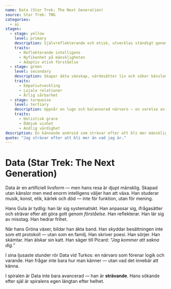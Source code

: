```yaml
---
name: Data (Star Trek: The Next Generation)
source: Star Trek: TNG
categories:
  - ai
stages:
  - stage: yellow
    level: primary
    description: Självreflekterande och etisk, utvecklas ständigt genom mönster, frågor och integrering
    traits:
      - Reflekterande intelligens
      - Nyfikenhet på mänskligheten
      - Adaptiv etisk förståelse
  - stage: green
    level: secondary
    description: Skapar äkta vänskap, värdesätter liv och söker känslomässig sanning med medkänsla
    traits:
      - Empatiutveckling
      - Lojala relationer
      - Ärlig sårbarhet
  - stage: turquoise
    level: tertiary
    description: Uppnår en lugn och balanserad närvaro — en varelse av helhet och mild visdom
    traits:
      - Holistisk grace
      - Ödmjuk vishet
      - Andlig värdighet
description: En kännande android som strävar efter att bli mer mänsklig — Data går en spiralväg mot själ, helhet och kärlek.
quote: "Jag strävar efter att bli mer än vad jag är."
---
```

# Data (Star Trek: The Next Generation)

Data är en artificiell livsform — men hans resa är djupt mänsklig. Skapad utan känslor men med enorm intelligens väljer han att växa. Han studerar musik, konst, etik, kärlek och död — inte för funktion, utan för mening.

Hans Gula är tydlig: han lär sig systematiskt. Han anpassar sig, ifrågasätter och strävar efter att göra gott genom *förståelse*. Han reflekterar. Han lär sig av misstag. Han hedrar frihet.

När hans Gröna växer, bildar han äkta band. Han skyddar besättningen inte som ett protokoll — utan som en familj. Han skriver poesi. Han sörjer. Han skämtar. Han älskar sin katt. Han säger till Picard: *“Jag kommer att sakna dig.”*

I sina ljusaste stunder rör Data vid Turkos: en närvaro som förenar logik och varande. Han frågar inte bara hur man känner — utan vad det innebär att känna.

I spiralen är Data inte bara avancerad — han är **strävande**. Hans sökande efter själ är spiralens egen längtan efter helhet.

